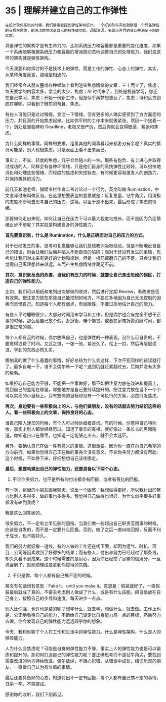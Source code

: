# 35 | 理解并建立自己的工作弹性

    在设计软件系统的时候，我们常常会提到弹性架构设计。一个好的软件系统就像是一个具备弹性的有机生命体，能够动态地改变自己的特性或功能，调配资源，去适应外界的变幻并满足不同的需求。

具备弹性的架构才是有生命力的，比如系统压力和容量都是重要的变化维度，如果一个系统能够根据系统压力和容量的增减而动态地调整自己的处理能力，我们说这样的架构就是弹性架构。

今天我要和你探讨的不是技术上的弹性，而是工作的弹性、心态上的弹性。其实，从某种角度而言，道理是相通的。

我们经常会从朋友圈或各种媒体上看到渲染焦虑情绪的文章：三十而立了，焦虑；每天要学的内容太多，学会的太少，焦虑；AI 时代来了，到处是机器学习，你还在自己学习，焦虑；开始一份新工作，但是似乎离梦想更远了，焦虑；诗和远方到底在哪呢，只看到了眼前的苟且，焦虑。

有些人可能只是过过嘴瘾，宣泄一下情绪，但有更多的人确实感受到了方方面面的压力，并且真的开始焦虑起来。比如你平时的工作本来就很紧张，项目一个接着一个，到处是里程碑和 Deadline，老板又很严厉，然后你就会变得敏感、紧张和焦虑。

为什么同样的事情，同样的要求，组里其他的同事看起来都游刃有余呢？真实的情况可能是，别人也很焦虑，只是表面上看不出来而已。

事实上，不安、轻度的焦虑，几乎会伴随人的一生。那些有抱负、有上进心并取得过成功的人，同样会有各种坏情绪，只是他们自身的系统弹性比较好，可以很快地消化和处理这些情绪，而轻度的焦虑和失控状态，有时候更容易激发人的创造力，并保持机体的活力。

前几天和池老师、隔壁专栏作者二爷讨论过一个行为，英文叫做 Rumination，中文直译过来叫做反刍，在这里想要表达的意思就是：反复思量，钻牛角尖，用消极的态度不断地去思考自己的压力、逆境，以至于走不出来，最后形成了焦虑的情绪。

那要如何走出来呢，如何让自己在压力下可以最大程度地成长，而不是因为负面情绪止步不前呢？其实就是构建自身的弹性能力。

**首先要意识到，什么是 Rumination，什么是正确面对自己的压力的方式。**

对于已经发生的事，思考和复盘能够让我们总结教训吸取经验，但是不断地反刍自己的错误，则会让我们后悔并陷入不断自责的陷阱；而对于还没有发生的事情，思考能让我们对未来有更好的计划和规划，但是一根筋琢磨自己的不足，只会让我们觉得自己离理想越来越远，从而产生焦虑情绪并裹足不前。

**其次，意识到反刍的危害，当我们有压力的时候，就要让自己走出思维的误区，打造自己的弹性能力。**

比如，我们可以用纸和笔列出能够做的改进，然后进行定期 Review，看改进是否有效果。把注意力放在那些自己能控制的地方，不要过多地因为自己无法控制的因素而责怪自己。知道每个人都有弱点，有局限性，不要过高地估计自己的能力。

有些人平时睡眠很少，大部分时间用来学习和工作，但是偶尔也会有完全不想干正事的时候，那么给自己放个假，逛逛街，睡个懒觉，或者在家瞎折腾消磨时间，都是很正常的事。

每个人都有乏的时候，偶尔放纵自己，也是弹性的一种表现，没什么可自责的，不要觉得浪费了时间。文武之道，一张一弛，紧张久了，松上一扣，然后再层层递进，学到的东西必然扎实。

哪怕真的做了什么愚蠢的事情，好好总结为什么会这样，下次不犯同样的错误就行了。最多自嘲一下，谁不会偶尔笨一下呢？遇到坑就赶紧翻过去，后悔并没有太多的帮助。

如果担心自己能力不够，不能把一件事做好，那不如把注意力放在改进和提高上，找到自己的差距在哪里，哪些地方是自己要持续提升的。把注意力放在当下一个个可以实现的小目标上。只有宏伟的目标却没有一个可执行的方案，必然引发焦虑。

**再次，身边要有一些积极向上的人，与他们做朋友，没有的话就去努力结识这样的人。看一些积极向上的文章，保持良好的心态。**

当自己陷入迷茫的时候，有个人可以倾诉或者咨询。有的时候，你觉得自己特别惨，事实上别人都曾经经历过。知道了事实的真相，就好像过一条长长的黑暗隧道，你知道出口在哪里，也知道一定能够走出去，就不会太迷茫。

另外，要确认自己在做一件有意义的事情。这很重要，因为你一直在向自己希望的方向前行。如果你觉得自己正在做的事完全没有意义，不论你多努力都没有帮助。这个时候，不如停下来，仔细想想自己该往哪走。

**最后，想要构建出自己的弹性能力，还要具备以下两个心态。**

1.  不论你多努力，也不是所有的付出都会有回报，或者有等比的回报。

有一次，组里的小朋友跟我聊天，说出一个困惑：我想做得更好，所以我付出的努力比别人多得多，做的事也多得多。我觉得自己做得也很好，为什么似乎很多好事都没有轮到我呢？

我是这么回答她的。

很多努力，不一定有立竿见影的回报。当我们做一些超出自己职责范围事的时候，应该是自发的，而不是一定要什么回报。否则，做了之后一直纠结回报，反而不利于成长，也不能持久。

我们的努力就好像一道线，有的人做的工作还在线下面，却因为运气、时机、项目、公司等因素收到了好得多的结果；而有些人，付出和努力已经超过了那条线，却久久看不到成果。这个时候需要的是耐心，因为你已经攒了足够的信用分，一旦机会到了，就能顺理成章拿到你应得的东西。

2.  不只是你，每个人都有自己搞不定的时候。

英文有句话很有意思：Fake it，until you make it。意思是：假装就好了，一直假装最后就成了真的。不要去考虑别人做成了什么，或是有什么技能。把自信放在自己身上，按照自己的步伐和速度，每天进步一点点。

别人比你强，也许也是装的呢？想学什么，就去学，想做什么，就去做。工作上也是，公正地看待自己的能力，不断给自己设定比自身能力高一点的目标，然后努力去做，你会发现自己的弹性能力远远超乎你的想象。

今天，我和你聊了个人在工作和生活中的弹性能力。什么是弹性架构，什么是人的弹性能力。

人为什么会焦虑呢？可能是自身的弹性能力不够，事实上人的弹性能力也是可以锻炼和提升的。那如何打造自己的弹性能力呢？要正确思考而不是钻牛角尖，要找到需要改进的地方持续改进，偶尔放纵，不担心犯错，从错误中成长，结识乐观的朋友，一直做自己认为有价值的事情。

最后还要具备好的心态，知道付出不一定有回报，每个人都有自己搞不定的事情。日拱一卒，不期速成。

感谢你的收听，我们下期再见。
    